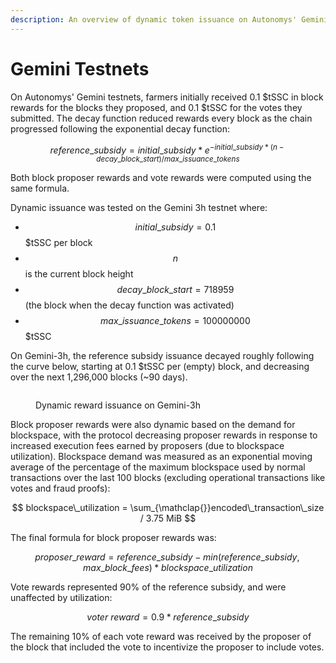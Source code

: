 ```yaml
---
description: An overview of dynamic token issuance on Autonomys' Gemini testnets
---
```


# Gemini Testnets

On Autonomys' Gemini testnets, farmers initially received 0.1 $tSSC in block rewards for the blocks they proposed, and 0.1 $tSSC for the votes they submitted. The decay function reduced rewards every block as the chain progressed following the exponential decay function:

$$
reference\_subsidy = initial\_subsidy * e^{-initial\_subsidy*(n-decay\_block\_start)/max\_issuance\_tokens}
$$

Both block proposer rewards and vote rewards were computed using the same formula.

Dynamic issuance was tested on the Gemini 3h testnet where:

* $$initial\_subsidy = 0.1$$ $tSSC per block
* $$n$$ is the current block height
* $$decay\_block\_start = 718959$$ (the block when the decay function was activated)
* $$max\_issuance\_tokens = 100000000$$ $tSSC

On Gemini-3h, the reference subsidy issuance decayed roughly following the curve below, starting at 0.1 $tSSC per (empty) block, and decreasing over the next 1,296,000 blocks (\~90 days).

<figure><picture><source srcset="../../.gitbook/assets/issuance-decay-dark.svg" media="(prefers-color-scheme: dark)"><img src="../../.gitbook/assets/issuance-decay-light.svg" alt=""></picture><figcaption><p>Dynamic reward issuance on Gemini-3h</p></figcaption></figure>

Block proposer rewards were also dynamic based on the demand for blockspace, with the protocol decreasing proposer rewards in response to increased execution fees earned by proposers (due to blockspace utilization). Blockspace demand was measured as an exponential moving average of the percentage of the maximum blockspace used by normal transactions over the last 100 blocks (excluding operational transactions like votes and fraud proofs):

$$
blockspace\_utilization = \sum_{\mathclap{}}encoded\_transaction\_size / 3.75 MiB
$$

The final formula for block proposer rewards was:

$$proposer\_reward = reference\_subsidy - min(reference\_subsidy, max\_block\_fees) * blockspace\_utilization$$

Vote rewards represented 90% of the reference subsidy, and were unaffected by utilization:

$$voter\ reward = 0.9 * reference\_subsidy$$

The remaining 10% of each vote reward was received by the proposer of the block that included the vote to incentivize the proposer to include votes.
